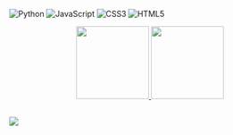 ![Python](https://img.shields.io/badge/python-3670A0?style=for-the-badge&logo=python&logoColor=ffdd54) ![JavaScript](https://img.shields.io/badge/javascript-%23323330.svg?style=for-the-badge&logo=javascript&logoColor=%23F7DF1E) ![CSS3](https://img.shields.io/badge/css3-%231572B6.svg?style=for-the-badge&logo=css3&logoColor=white) ![HTML5](https://img.shields.io/badge/html5-%23E34F26.svg?style=for-the-badge&logo=html5&logoColor=white) 

<div align="center">
  <a href="https://github.com/httpssantos">
  <img height="130em" src="https://github-readme-stats.vercel.app/api?username=httpssantos&show_icons=true&theme=react&include_all_commits=true&count_private=true"/>
  <img height="130em" src="https://github-readme-stats.vercel.app/api/top-langs/?username=httpssantos&layout=compact&langs_count=7&theme=react"/>
</div>

</div>
  
  ##
 
<div> 
<a href="https://www.linkedin.com/in/pedro-henrique-5932201b9//" target="_blank"><img src="https://img.shields.io/badge/-LinkedIn-%230077B5?style=for-the-badge&logo=linkedin&logoColor=white" target="_blank"></a> 
 
</div>
